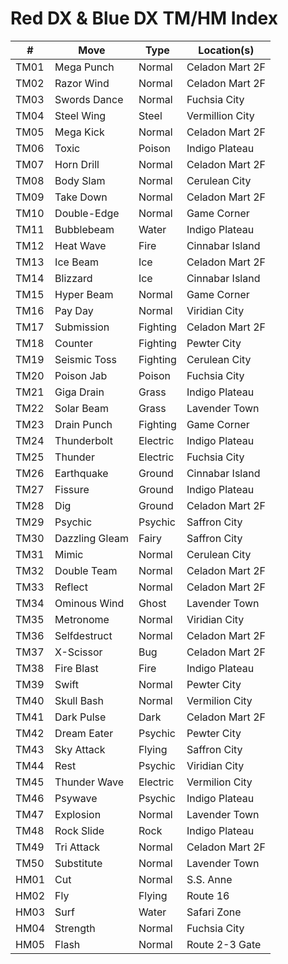 # Red DX & Blue DX TM/HM Index

| #    | Move           | Type     | Location(s)     |
| ---- | -------------- | -------- | --------------- |
| TM01 | Mega Punch     | Normal   | Celadon Mart 2F |
| TM02 | Razor Wind     | Normal   | Celadon Mart 2F |
| TM03 | Swords Dance   | Normal   | Fuchsia City    |
| TM04 | Steel Wing     | Steel    | Vermillion City |
| TM05 | Mega Kick      | Normal   | Celadon Mart 2F |
| TM06 | Toxic          | Poison   | Indigo Plateau  |
| TM07 | Horn Drill     | Normal   | Celadon Mart 2F |
| TM08 | Body Slam      | Normal   | Cerulean City   |
| TM09 | Take Down      | Normal   | Celadon Mart 2F |
| TM10 | Double-Edge    | Normal   | Game Corner     |
| TM11 | Bubblebeam     | Water    | Indigo Plateau  |
| TM12 | Heat Wave      | Fire     | Cinnabar Island |
| TM13 | Ice Beam       | Ice      | Celadon Mart 2F |
| TM14 | Blizzard       | Ice      | Cinnabar Island |
| TM15 | Hyper Beam     | Normal   | Game Corner     |
| TM16 | Pay Day        | Normal   | Viridian City   |
| TM17 | Submission     | Fighting | Celadon Mart 2F |
| TM18 | Counter        | Fighting | Pewter City     |
| TM19 | Seismic Toss   | Fighting | Cerulean City   |
| TM20 | Poison Jab     | Poison   | Fuchsia City    |
| TM21 | Giga Drain     | Grass    | Indigo Plateau  |
| TM22 | Solar Beam     | Grass    | Lavender Town   |
| TM23 | Drain Punch    | Fighting | Game Corner     |
| TM24 | Thunderbolt    | Electric | Indigo Plateau  |
| TM25 | Thunder        | Electric | Fuchsia City    |
| TM26 | Earthquake     | Ground   | Cinnabar Island |
| TM27 | Fissure        | Ground   | Indigo Plateau  |
| TM28 | Dig            | Ground   | Celadon Mart 2F |
| TM29 | Psychic        | Psychic  | Saffron City    |
| TM30 | Dazzling Gleam | Fairy    | Saffron City    |
| TM31 | Mimic          | Normal   | Cerulean City   |
| TM32 | Double Team    | Normal   | Celadon Mart 2F |
| TM33 | Reflect        | Normal   | Celadon Mart 2F |
| TM34 | Ominous Wind   | Ghost    | Lavender Town   |
| TM35 | Metronome      | Normal   | Viridian City   |
| TM36 | Selfdestruct   | Normal   | Celadon Mart 2F |
| TM37 | X-Scissor      | Bug      | Celadon Mart 2F |
| TM38 | Fire Blast     | Fire     | Indigo Plateau  |
| TM39 | Swift          | Normal   | Pewter City     |
| TM40 | Skull Bash     | Normal   | Vermilion City  |
| TM41 | Dark Pulse     | Dark     | Celadon Mart 2F |
| TM42 | Dream Eater    | Psychic  | Pewter City     |
| TM43 | Sky Attack     | Flying   | Saffron City    |
| TM44 | Rest           | Psychic  | Viridian City   |
| TM45 | Thunder Wave   | Electric | Vermilion City  |
| TM46 | Psywave        | Psychic  | Indigo Plateau  |
| TM47 | Explosion      | Normal   | Lavender Town   |
| TM48 | Rock Slide     | Rock     | Indigo Plateau  |
| TM49 | Tri Attack     | Normal   | Celadon Mart 2F |
| TM50 | Substitute     | Normal   | Lavender Town   |
| HM01 | Cut            | Normal   | S.S. Anne       |
| HM02 | Fly            | Flying   | Route 16        |
| HM03 | Surf           | Water    | Safari Zone     |
| HM04 | Strength       | Normal   | Fuchsia City    |
| HM05 | Flash          | Normal   | Route 2-3 Gate  |
